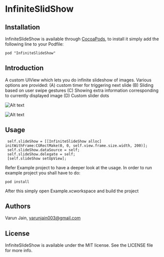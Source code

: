 # InfiniteSlidShow

## Installation

InfiniteSlideShow is available through [CocoaPods](http://cocoapods.org), to install
it simply add the following line to your Podfile:

    pod "InfiniteSlideShow"

## Introduction

A custom UIView which lets you do infinite slideshow of images. Various options are provided: (A) custom timer for triggering next slide (B) Sliding based on user swipe gestures (C) Showing extra information corresponding to currently displayed image (D) Custom slider dots

![Alt text](https://raw.githubusercontent.com/thebitmonk/InfiniteSlideShow/master/ScreenShots/1.png "")

![Alt text](https://raw.githubusercontent.com/thebitmonk/InfiniteSlideShow/master/ScreenShots/2.png "")

## Usage
	 self.slideShow = [[InfiniteSlideShow alloc] initWithFrame:CGRectMake(0, 0, self.view.frame.size.width, 200)];
	 self.slideShow.dataSource = self;
	 self.slideShow.delegate = self;
	 [self.slideShow setUpView];

Refer Example project to have a deeper look at the usage. In order to run example project you shall have to do:
	
	pod install

After this simply open Example.xcworkspace and build the project

## Authors

Varun Jain, varunjain003@gmail.com

## License

InfiniteSlideShow is available under the MIT license. See the LICENSE file for more info.
